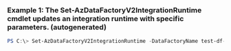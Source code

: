 ### Example 1: The Set-AzDataFactoryV2IntegrationRuntime cmdlet updates an integration runtime with specific parameters. (autogenerated)
```powershell
PS C:\> Set-AzDataFactoryV2IntegrationRuntime -DataFactoryName test-df-eu2 -Force  -Name test-selfhost-ir -ResourceGroupName rg-test-dfv2 -Type Managed
```

